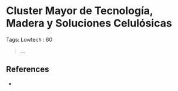 # Cluster Mayor de Tecnología, Madera y Soluciones Celulósicas

Tags: Lowtech
: 60

> …
> 

## References

-